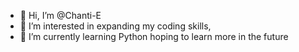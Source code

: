 - 👋 Hi, I’m @Chanti-E
- 👀 I’m interested in expanding my coding skills, 
- 🌱 I’m currently learning Python hoping to learn more in the future


<!---
Chanti-E/Chanti-E is a ✨ special ✨ repository because its `README.md` (this file) appears on your GitHub profile.
You can click the Preview link to take a look at your changes.
- 💞️ I’m looking to collaborate on
- 📫 How to reach me ..
--->
